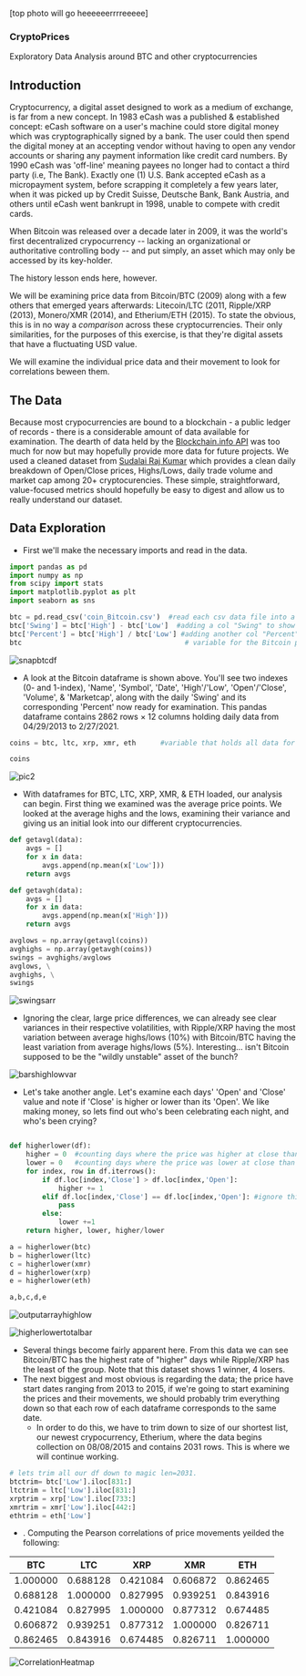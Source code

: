 [top photo will go heeeeeerrrreeeee]

### CryptoPrices
Exploratory Data Analysis around BTC and other cryptocurrencies

## Introduction

Cryptocurrency, a digital asset designed to work as a medium of exchange, is far from a new concept. In 1983 eCash was a published & established concept: eCash software on a user's machine could store digital money which was cryptographically signed by a bank. The user could then spend the digital money at an accepting vendor without having to open any vendor accounts or sharing any payment information like credit card numbers. By 1990 eCash was 'off-line' meaning payees no longer had to contact a third party (i.e, The Bank). Exactly one (1) U.S. Bank accepted eCash as a micropayment system, before scrapping it completely a few years later, when it was picked up by Credit Suisse, Deutsche Bank, Bank Austria, and others until eCash went bankrupt in 1998, unable to compete with credit cards.

When Bitcoin was released over a decade later in 2009, it was the world's first decentralized crypocurrency -- lacking an organizational or authoritative controlling body -- and put simply, an asset which may only be accessed by its key-holder.

The history lesson ends here, however.

We will be examining price data from Bitcoin/BTC (2009) along with a few others that emerged years afterwards: Litecoin/LTC (2011, Ripple/XRP (2013), Monero/XMR (2014), and Etherium/ETH (2015). To state the obvious, this is in no way a *comparison* across these cryptocurrencies. Their only similarities, for the purposes of this exercise, is that they're digital assets that have a fluctuating USD value.

We will examine the individual price data and their movement to look for correlations beween them.

## The Data

Because most crypocurrencies are bound to a blockchain - a public ledger of records - there is a considerable amount of data available for examination. The dearth of data held by the [Blockchain.info API](https://www.blockchain.com/charts) was too much for now but may hopefully provide more data for future projects.
We used a cleaned dataset from [Sudalai Raj Kumar](https://www.kaggle.com/sudalairajkumar/cryptocurrencypricehistory) which provides a clean daily breakdown of Open/Close prices, Highs/Lows, daily trade volume and market cap among 20+ cryptocurencies. These simple, straightforward, value-focused metrics should hopefully be easy to digest and allow us to really understand our dataset.

## Data Exploration

- First we'll make the necessary imports and read in the data.

```python
import pandas as pd
import numpy as np
from scipy import stats
import matplotlib.pyplot as plt
import seaborn as sns
```

```python
btc = pd.read_csv('coin_Bitcoin.csv')  #read each csv data file into a pandas df
btc['Swing'] = btc['High'] - btc['Low']  #adding a col "Swing" to show the difference between the daily high/low
btc['Percent'] = btc['High'] / btc['Low'] #adding another col "Percent" to show the quotient of daily high/low prices
btc                                        # variable for the Bitcoin pandas df with its added columns is called
```

![snapbtcdf](img/x1.png)

- A look at the Bitcoin dataframe is shown above. You'll see two indexes (0- and 1-index), 'Name', 'Symbol', 'Date', 'High'/'Low', 'Open'/'Close', 'Volume', & 'Marketcap', along with the daily 'Swing' and its corresponding 'Percent' now ready for examination. This pandas dataframe contains 2862 rows × 12 columns holding daily data from 04/29/2013 to 2/27/2021.

```python
coins = btc, ltc, xrp, xmr, eth      #variable that holds all data for the 5 dataframes

coins
```

![pic2](img/x2.png)


- With dataframes for BTC, LTC, XRP, XMR, & ETH loaded, our analysis can begin. First thing we examined was the average price points. We looked at the average highs and the lows, examining their variance and giving us an initial look into our different cryptocurrencies.

```python
def getavgl(data):
    avgs = []
    for x in data:
        avgs.append(np.mean(x['Low']))
    return avgs

def getavgh(data):
    avgs = []
    for x in data:
        avgs.append(np.mean(x['High']))
    return avgs
```

```python
avglows = np.array(getavgl(coins))
avghighs = np.array(getavgh(coins))
swings = avghighs/avglows
avglows, \
avghighs, \
swings
```

![swingsarr](img/x3.png)

- Ignoring the clear, large price differences, we can already see clear variances in their respective volatilities, with Ripple/XRP having the most variation between average highs/lows (10%) with Bitcoin/BTC having the least variation from average highs/lows (5%). Interesting... isn't Bitcoin supposed to be the "wildly unstable" asset of the bunch?

![barshighlowvar](img/varbarchar)

- Let's take another angle. Let's examine each days' 'Open' and 'Close' value and note if 'Close' is higher or lower than its 'Open'. We like making money, so lets find out who's been celebrating each night, and who's been crying?

```python

def higherlower(df):
    higher = 0  #counting days where the price was higher at close than at open
    lower = 0   #counting days where the price was lower at close than at open
    for index, row in df.iterrows():
        if df.loc[index,'Close'] > df.loc[index,'Open']:
            higher += 1
        elif df.loc[index,'Close'] == df.loc[index,'Open']: #ignore this unlikely scenario
            pass
        else:
            lower +=1
    return higher, lower, higher/lower

```
```python
a = higherlower(btc)
b = higherlower(ltc)
c = higherlower(xmr)
d = higherlower(xrp)
e = higherlower(eth)

a,b,c,d,e
```
![outputarrayhighlow](img/x5.png)

![higherlowertotalbar](img/x4.png)


- Several things become fairly apparent here. From this data we can see Bitcoin/BTC has the highest rate of "higher" days while Ripple/XRP has the least of the group. Note that this dataset shows 1 winner, 4 losers.
- The next biggest and most obvious is regarding the data; the price have start dates ranging from 2013 to 2015, if we're going to start examining the prices and their movements, we should probably trim everything down so that each row of each dataframe corresponds to the same date.
    - In order to do this, we have to trim down to size of our shortest list, our newest crypocurrency, Etherium, where the data begins collection on 08/08/2015 and contains 2031 rows. This is where we will continue working.

```python
# lets trim all our df down to magic len=2031.
btctrim= btc['Low'].iloc[831:]
ltctrim = ltc['Low'].iloc[831:]
xrptrim = xrp['Low'].iloc[733:]
xmrtrim = xmr['Low'].iloc[442:]
ethtrim = eth['Low']
```

- . Computing the Pearson correlations of price movements yeilded the following:


BTC          | LTC         | XRP         | XMR          | ETH
------------ | ----------- | ----------- | ------------ | ---
1.000000  |	0.688128   |	0.421084    |	0.606872   |	0.862465|
0.688128  |	1.000000   |	0.827995    |	0.939251   | 	0.843916|
0.421084  |	0.827995   |	1.000000    |	0.877312   |	0.674485|
0.606872  |	0.939251   |	0.877312    |	1.000000   |	0.826711|
0.862465  |	0.843916   |	0.674485    |	0.826711   |	1.000000|

![CorrelationHeatmap](img/dailydeltamatrix)


